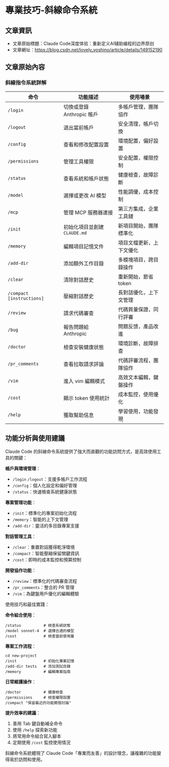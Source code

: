 # 專業技巧-斜線命令系統

## 文章資訊
- 文章原始標題：Claude Code深度体验：重新定义AI辅助编程的边界原创
- 文章網址：https://blog.csdn.net/lovely_yoshino/article/details/149152190

## 文章原始內容

### 斜線指令系統詳解

|命令|功能描述|使用場景|
|--|--|--|
|`/login`|切換或登錄 Anthropic 帳戶|多帳戶管理，團隊協作|
|`/logout`|退出當前帳戶|安全清理，帳戶切換|
|`/config`|查看和修改配置設置|環境配置，偏好設置|
|`/permissions`|管理工具權限|安全配置，權限控制|
|`/status`|查看系統和帳戶狀態|健康檢查，故障診斷|
|`/model`|選擇或更改 AI 模型|性能調優，成本控制|
|`/mcp`|管理 MCP 服務器連接|第三方集成，企業工具鏈|
|`/init`|初始化項目並創建 `CLAUDE.md`|新項目開始，團隊標準化|
|`/memory`|編輯項目記憶文件|項目文檔更新，上下文優化|
|`/add-dir`|添加額外工作目錄|多模塊項目，跨目錄操作|
|`/clear`|清除對話歷史|重新開始，節省 token|
|`/compact [instructions]`|壓縮對話歷史|長對話優化，上下文管理|
|`/review`|請求代碼審查|代碼質量保證，同行評審|
|`/bug`|報告問題給 Anthropic|問題反馈，產品改進|
|`/doctor`|檢查安裝健康狀態|環境診斷，故障排查|
|`/pr_comments`|查看拉取請求評論|代碼評審流程，團隊協作|
|`/vim`|進入 vim 編輯模式|高效文本編輯，鍵盤操作|
|`/cost`|顯示 token 使用統計|成本監控，使用優化|
|`/help`|獲取幫助信息|學習使用，功能發現|

## 功能分析與使用建議

Claude Code 的斜線命令系統提供了強大而直觀的功能訪問方式，是高效使用工具的關鍵：

**帳戶與環境管理**：
- `/login` `/logout`：支援多帳戶工作流程
- `/config`：個人化設定和偏好管理
- `/status`：快速檢查系統健康狀態

**專案管理功能**：
- `/init`：標準化的專案初始化流程
- `/memory`：智能的上下文管理
- `/add-dir`：靈活的多目錄專案支援

**對話管理工具**：
- `/clear`：重置對話獲得乾淨環境
- `/compact`：智能壓縮保留關鍵資訊
- `/cost`：即時的成本監控和預算控制

**開發協作功能**：
- `/review`：標準化的代碼審查流程
- `/pr_comments`：整合的 PR 管理
- `/vim`：為鍵盤用戶優化的編輯體驗

使用技巧和最佳實踐：

**命令組合使用**：
```
/status          # 檢查系統狀態
/model sonnet-4  # 選擇合適的模型
/cost            # 檢查當前使用量
```

**專案工作流程**：
```
cd new-project
/init            # 初始化專案記憶
/add-dir tests   # 添加測試目錄
/memory          # 編輯專案指南
```

**日常維護操作**：
```
/doctor          # 健康檢查
/permissions     # 檢查權限設置
/compact "保留最近的功能開發討論"
```

**提升效率的建議**：
1. 善用 Tab 鍵自動補全命令
2. 使用 `/help` 探索新功能
3. 將常用命令組合寫入腳本
4. 定期使用 `/cost` 監控使用情況

斜線命令系統體現了 Claude Code「專業而友善」的設計理念，讓複雜的功能變得易於訪問和使用。